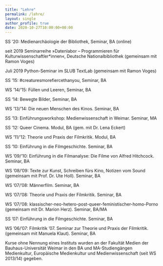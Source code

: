 ```yaml
---
title: "Lehre"
permalink: /lehre/
layout: single
author_profile: true
date: 2020-10-27T10:00:00+00:00
---
```


SS ’20: Medienarchäologie der Bibliothek, Seminar, BA (online)

seit 2019 Seminarreihe »Datenlabor – Programmieren für Kulturwissenschaftler\*innen«, Deutsche Nationalbibliothek (gemeinsam mit Ramon Voges)

Juli 2019 Python-Seminar im SLUB TextLab (gemeinsam mit Ramon Voges)

SS ’15: #creaturesmorefiercethanyou, Seminar, BA

WS ’14/’15: Füllen und Leeren, Seminar, BA

SS ‘14: Bewegte Bilder, Seminar, BA

WS ’13/’14: Die neuen Menschen des Kinos. Seminar, BA

SS ’13: Einführungsworkshop: Medienwissenschaft in Weimar. Seminar, MA

SS ’12: Queer Cinema. Modul, BA (gem. mit Dr. Lena Eckert)

WS ’11/’12: Theorie und Praxis der Filmkritik. Modul, BA

SS ’10: Einführung in die Filmgeschichte. Seminar, BA

WS ’09/’10: Einführung in die Filmanalyse: Die Filme von Alfred Hitchcock. Seminar, BA

WS ’08/’09: Texte zur Kunst, Schreiben fürs Kino, Notizen vom Sound (gemeinsam mit Prof. Dr. Ute Holl). Seminar, BA

WS ’07/’08: Männerfilm. Seminar, BA

WS ’07/’08: Theorie und Praxis der Filmkritik. Seminar, BA

WS ’07/’08: klassischer-neo-hetero-post-queer-feministischer-homo-Porno (gemeinsam mit Dr. Marion Herz). Seminar, BA/MA

SS ’07: Einführung in die Filmgeschichte. Seminar, BA

WS ’06/’07: Filmkritik ’07. Seminar zur Theorie und Praxis der Filmkritik. (gemeinsam mit Manuela Klaut). Seminar, BA

Kurse ohne Nennung eines Instituts wurden an der Fakultät Medien der Bauhaus-Universität Weimar in den BA und MA-Studiengängen Medienkultur, Europäische Medienkultur und Medienwissenschaft (seit WS 2013/14) gegeben.